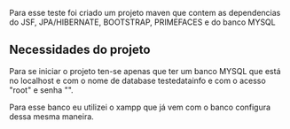 Para esse teste foi criado um projeto maven que contem as dependencias do JSF, JPA/HIBERNATE, BOOTSTRAP, PRIMEFACES e do banco MYSQL

## Necessidades do projeto
Para se iniciar o projeto ten-se apenas que ter um banco MYSQL que está no localhost e com o nome de database testedatainfo e com o acesso "root" e senha "". 

Para esse banco eu utilizei o xampp que já vem com o banco configura dessa mesma maneira.
